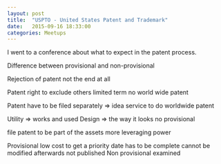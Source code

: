 ```yaml
---
layout: post
title:  "USPTO - United States Patent and Trademark"
date:   2015-09-16 18:33:00
categories: Meetups
---
```


I went to a conference about what to expect in the patent process.

Difference between provisional and non-provisional

Rejection of patent not the end at all

Patent right to exclude others limited term
no world wide patent

Patent have to be filed separately => idea service to do worldwide patent

Utility => works and used
Design => the way it looks no provisional

file patent to be part of the assets more leveraging power

Provisional low cost to get a priority date has to be complete cannot be modified afterwards not published
Non provisional examined
